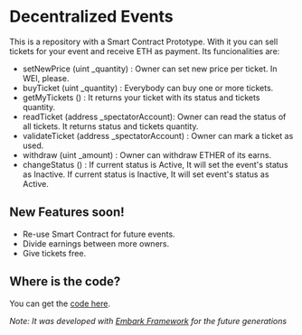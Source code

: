 # Decentralized Events

This is a repository with a Smart Contract Prototype. With it you can sell tickets for your event and receive ETH as payment. Its funcionalities are:

  - setNewPrice (uint \_quantity) : Owner can set new price per ticket. In WEI, please.
  - buyTicket (uint \_quantity) : Everybody can buy one or more tickets.
  - getMyTickets () : It returns your ticket with its status and tickets quantity.
  - readTicket (address \_spectatorAccount): Owner can read the status of all tickets. It returns status and tickets quantity.
  - validateTicket (address \_spectatorAccount) : Owner can mark a ticket as used.
  - withdraw (uint \_amount) : Owner can withdraw ETHER of its earns.
  - changeStatus () : If current status is Active, It will set the event's status as Inactive. If current status is Inactive, It will set event's status as Active.

## New Features soon!

  - Re-use Smart Contract for future events.
  - Divide earnings between more owners.
  - Give tickets free.


## Where is the code?

You can get the [code here](https://github.com/ethereumchile/decentralized-events/blob/master/app/contracts/decentralized-events.sol).

_Note: It was developed with [Embark Framework](https://github.com/embark-framework/embark) for the future generations_


